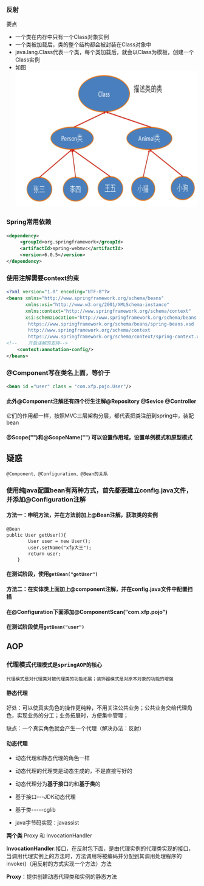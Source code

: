 ### 反射
要点
- 一个类在内存中只有一个Class对象实例
- 一个类被加载后，类的整个结构都会被封装在Class对象中
- java.lang.Class代表一个类，每个类加载后，就会以Class为模板，创建一个Class实例
- 如图
![img.png](img.png)

### Spring常用依赖
```xml
<dependency>
     <groupId>org.springframework</groupId>
     <artifactId>spring-webmvc</artifactId>
     <version>6.0.5</version>
</dependency>
```
### 使用注解需要context约束
```xml
<?xml version="1.0" encoding="UTF-8"?>
<beans xmlns="http://www.springframework.org/schema/beans"
       xmlns:xsi="http://www.w3.org/2001/XMLSchema-instance"
       xmlns:context="http://www.springframework.org/schema/context"
       xsi:schemaLocation="http://www.springframework.org/schema/beans
        https://www.springframework.org/schema/beans/spring-beans.xsd
        http://www.springframework.org/schema/context
        https://www.springframework.org/schema/context/spring-context.xsd">
<!--    开启注解的支持-->
    <context:annotation-config/>
</beans>
```

### @Component写在类名上面，等价于
```xml
<bean id ="user" class = "com.xfp.pojo.User"/>
```
#### 此外@Component注解还有四个衍生注解@Repository @Sevice @Controller 
它们的作用都一样，按照MVC三层架构分层，都代表把类注册到spring中，装配bean
#### @Scope("")和@ScopeName("") 可以设置作用域，设置单例模式和原型模式

## 疑惑
``
@Component、@Configuration、@Bean的关系
``
### 使用纯java配置bean有两种方式，首先都要建立config.java文件，并添加@Configuration注解
#### 方法一：申明方法，并在方法前加上@Bean注解，获取类的实例
```
@Bean
public User getUser(){
        User user = new User();
        user.setName("xfp大王");
        return user;
    }
```
#### 在测试阶段，使用```getBean("getUser")```
#### 方法二：在实体类上面加上@component注解，并在config.java文件中配置扫描
#### 在@Configuration下面添加@ComponentScan("com.xfp.pojo")
#### 在测试阶段使用```getBean("user")```


## AOP
### 代理模式``代理模式是springAOP的核心``
``代理模式是对代理类对被代理类的功能拓展；装饰器模式是对原本对象的功能的增强``
#### 静态代理
好处：可以使真实角色的操作更纯粹，不用关注公共业务；公共业务交给代理角色，实现业务的分工；业务拓展时，方便集中管理；

缺点：一个真实角色就会产生一个代理（解决办法：反射）
#### 动态代理

- 动态代理和静态代理的角色一样

- 动态代理的代理类是动态生成的，不是直接写好的

- 动态代理分为**基于接口**的和**基于类**的
- 基于接口---JDK动态代理
- 基于类-----cglib
- java字节码实现：javassist

**两个类** Proxy 和 InvocationHandler

**InvocationHandler**:接口，在反射包下面，是由代理实例的代理类实现的接口，
当调用代理实例上的方法时，方法调用将被编码并分配到其调用处理程序的invoke()（用反射的方式实现一个方法）方法

**Proxy**：提供创建动态代理类和实例的静态方法

